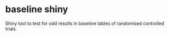 # baseline shiny
Shiny tool to test for odd results in baseline tables of randomised controlled trials.
